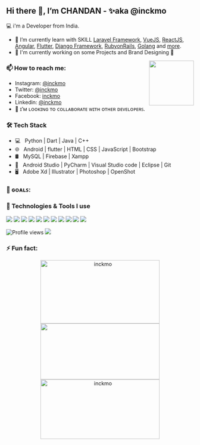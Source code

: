 
## Hi there 👋, I’m CHANDAN - ✨aka @inckmo

💻 i'm a Developer from India. 

- 🌱 I’m currently learn with SKILL [Laravel Framework](https://github.com/laravel/laravel), [VueJS](https://github.com/vuejs/vue), [ReactJS](https://github.com/facebook/react), [Angular](https://github.com/angular/angular), [Flutter](https://github.com/flutter/flutter), [Django Framework](https://github.com/django/django), [RubyonRails](https://github.com/rails/rails), [Golang](https://github.com/golang/go) and [more](https://github.com/inckmo).
- 🔭 I'm currently working on some Projects and Brand Designing 🚀
<img align='right' src="https://media.giphy.com/media/M9gbBd9nbDrOTu1Mqx/giphy.gif" width="120" >

### 📫 How to reach me:

- Instagram: [@inckmo](https://www.instagram.com/inckmo)
- Twitter: [@inckmo](https://twitter.com/inckmo)
- Facebook: [inckmo](https://www.facebook.com/inckmo)
- Linkedin: [@inckmo](https://www.linkedin.com/in/inckmo/)
- 👯 ɪ’ᴍ ʟᴏᴏᴋɪɴɢ ᴛᴏ ᴄᴏʟʟᴀʙᴏʀᴀᴛᴇ ᴡɪᴛʜ ᴏᴛʜᴇʀ ᴅᴇᴠᴇʟᴏᴘᴇʀꜱ.

### 🛠 Tech Stack

- 💻 &nbsp; Python | Dart | Java | C++  
- 🌐 &nbsp; Android | flutter | HTML | CSS | JavaScript | Bootstrap 
- 🛢 &nbsp; MySQL | Firebase | Xampp
- 🔧 &nbsp; Android Studio | PyCharm | Visual Studio code | Eclipse | Git
- 🖥 &nbsp; Adobe Xd | Illustrator | Photoshop | OpenShot

### 🎯 ɢᴏᴀʟꜱ:


### 🔧 Technologies & Tools I use
![](https://img.shields.io/badge/OS-Windows-informational?style=flat&logo=windows&logoColor=white&color=2bbc8a)
![](https://img.shields.io/badge/Tools-PHPStorm-informational?style=flat&logo=phpstorm&logoColor=white&color=2bbc8a)
![](https://img.shields.io/badge/Code-Laravel-informational?style=flat&logo=laravel&logoColor=white&color=2bbc8a)
![](https://img.shields.io/badge/Code-PHP-informational?style=flat&logo=php&logoColor=white&color=2bbc8a)
![](https://img.shields.io/badge/Code-JavaScript-informational?style=flat&logo=javascript&logoColor=white&color=2bbc8a)
![](https://img.shields.io/badge/Tools-VSCode-informational?style=flat&logo=visualstudiocode&logoColor=white&color=2bbc8a)
![](https://img.shields.io/badge/Tools-MySql-informational?style=flat&logo=mysql&logoColor=white&color=2bbc8a)
![](https://img.shields.io/badge/Tools-Postgres-informational?style=flat&logo=postgresql&logoColor=white&color=2bbc8a)
![](https://img.shields.io/badge/Tools-Laragon-informational?style=flat&logo=laragon&logoColor=white&color=2bbc8a)
![](https://img.shields.io/badge/Tools-Git-informational?style=flat&logo=git&logoColor=white&color=2bbc8a)
![](https://img.shields.io/badge/Tools-Github-informational?style=flat&logo=github&logoColor=white&color=2bbc8a)



![Profile views](https://gpvc.arturio.dev/inckmo)  <img src="https://img.shields.io/github/followers/inckmo?label=Follow" style=" float:left, margin-right:10px" />

### ⚡ Fun fact:

<p align="center">
  <img width="320px" height="170px" src="http://github-readme-streak-stats.herokuapp.com?user=inckmo&layout=compact&theme=tokyonight&hide_border=true&border_radius=0&date_format=j%20M%5B%20Y%5D&mode=weekly" alt="inckmo" />
<img  width="320px" height="150px" src="https://github-readme-stats.vercel.app/api/top-langs/?username=inckmo&layout=compact&theme=tokyonight&hide_border=true&border_radius=0&date_format=j%20M%5B%20Y%5D&mode=weekly" />
  <img width="320px" height="160px"  src="https://github-readme-stats.vercel.app/api?username=inckmo&layout=compact&theme=tokyonight&hide_border=true&border_radius=0&date_format=j%20M%5B%20Y%5D&mode=weekly&show_icons=true&locale=en" alt="inckmo" /> 

</p>
